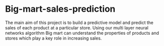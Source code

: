 # Big-mart-sales-prediction
The main aim of this project is to build a predictive model and predict the sales of each product at a particular store.  Using our multi layer neural networks algorithm Big mart can understand the properties of products and stores which play a key role in increasing sales.
